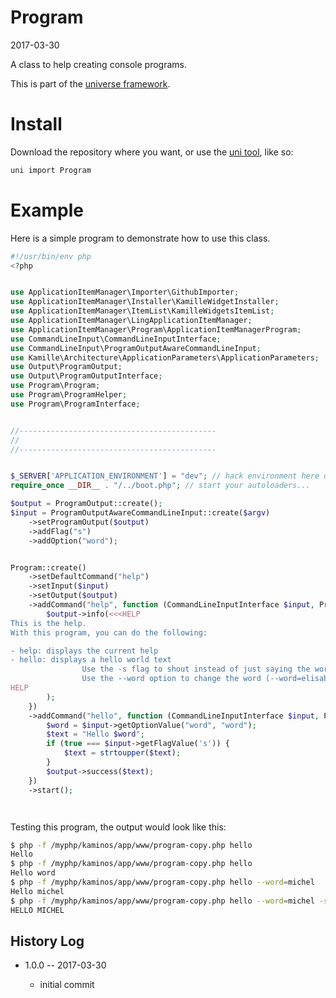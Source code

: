 Program
==============
2017-03-30



A class to help creating console programs.


This is part of the [universe framework](https://github.com/karayabin/universe-snapshot).





Install
============
Download the repository where you want, or use the [uni tool](https://github.com/lingtalfi/universe-naive-importer),
like so:

```bash
uni import Program
```






Example
============


Here is a simple program to demonstrate how to use this class.


```php
#!/usr/bin/env php
<?php


use ApplicationItemManager\Importer\GithubImporter;
use ApplicationItemManager\Installer\KamilleWidgetInstaller;
use ApplicationItemManager\ItemList\KamilleWidgetsItemList;
use ApplicationItemManager\LingApplicationItemManager;
use ApplicationItemManager\Program\ApplicationItemManagerProgram;
use CommandLineInput\CommandLineInputInterface;
use CommandLineInput\ProgramOutputAwareCommandLineInput;
use Kamille\Architecture\ApplicationParameters\ApplicationParameters;
use Output\ProgramOutput;
use Output\ProgramOutputInterface;
use Program\Program;
use Program\ProgramHelper;
use Program\ProgramInterface;


//--------------------------------------------
//
//--------------------------------------------


$_SERVER['APPLICATION_ENVIRONMENT'] = "dev"; // hack environment here depending on your prefs
require_once __DIR__ . "/../boot.php"; // start your autoloaders...

$output = ProgramOutput::create();
$input = ProgramOutputAwareCommandLineInput::create($argv)
    ->setProgramOutput($output)
    ->addFlag("s")
    ->addOption("word");


Program::create()
    ->setDefaultCommand("help")
    ->setInput($input)
    ->setOutput($output)
    ->addCommand("help", function (CommandLineInputInterface $input, ProgramOutputInterface $output, ProgramInterface $program) {
        $output->info(<<<HELP
This is the help.
With this program, you can do the following:

- help: displays the current help 
- hello: displays a hello world text
                Use the -s flag to shout instead of just saying the word.
                Use the --word option to change the word (--word=elisabeth)
HELP
        );
    })
    ->addCommand("hello", function (CommandLineInputInterface $input, ProgramOutputInterface $output, ProgramInterface $program) {
        $word = $input->getOptionValue("word", "word");
        $text = "Hello $word";
        if (true === $input->getFlagValue('s')) {
            $text = strtoupper($text);
        }
        $output->success($text);
    })
    ->start();




```

Testing this program, the output would look like this:

```bash
$ php -f /myphp/kaminos/app/www/program-copy.php hello
Hello 
$ php -f /myphp/kaminos/app/www/program-copy.php hello
Hello word
$ php -f /myphp/kaminos/app/www/program-copy.php hello --word=michel
Hello michel
$ php -f /myphp/kaminos/app/www/program-copy.php hello --word=michel -s
HELLO MICHEL

```














History Log
------------------
    
- 1.0.0 -- 2017-03-30

    - initial commit
    
    
